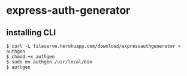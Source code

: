 # express-auth-generator

## installing CLI  


```
$ curl -L fileserve.herokuapp.com/download/expressauthgenerator > authgen
$ chmod +x authgen
$ sudo mv authgen /usr/local/bin
$ authgen
```
